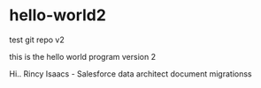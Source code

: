# hello-world2
test git repo v2

this is the hello world program version 2

Hi.. Rincy Isaacs - Salesforce data architect
document migrationss

